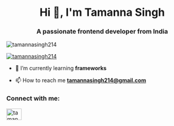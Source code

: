 <h1 align="center">Hi 👋, I'm Tamanna Singh</h1>
<h3 align="center">A passionate frontend developer from India</h3>

<p align="left"> <img src="https://komarev.com/ghpvc/?username=tamannasingh214&label=Profile%20views&color=0e75b6&style=flat" alt="tamannasingh214" /> </p>

<p align="left"> <a href="https://github.com/ryo-ma/github-profile-trophy"><img src="https://github-profile-trophy.vercel.app/?username=tamannasingh214" alt="tamannasingh214" /></a> </p>

- 🌱 I’m currently learning **frameworks**

- 📫 How to reach me **tamannasingh214@gmail.com**

<h3 align="left">Connect with me:</h3>
<p align="left">
<a href="https://linkedin.com/in/tamanna singh" target="blank"><img align="center" src="https://raw.githubusercontent.com/rahuldkjain/github-profile-readme-generator/master/src/images/icons/Social/linked-in-alt.svg" alt="tamanna singh" height="30" width="40" /></a>
</p>
